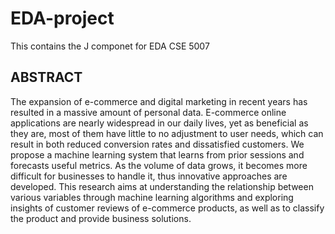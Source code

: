 # EDA-project
This contains the J componet for EDA CSE 5007
## ABSTRACT
The expansion of e-commerce and digital marketing in recent years has resulted in a massive amount of personal data. E-commerce online applications are nearly widespread in our daily lives, yet as beneficial as they are, most of them have little to no adjustment to user needs, which can result in both reduced conversion rates and dissatisfied customers. We propose a machine learning system that learns from prior sessions and forecasts useful metrics. As the volume of data grows, it becomes more difficult for businesses to handle it, thus innovative approaches are developed. This research aims at understanding the relationship between various variables through machine learning algorithms and exploring insights of customer reviews of e-commerce products, as well as to classify the product and provide business solutions.

